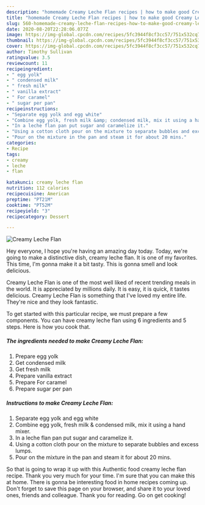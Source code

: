 ```yaml
---
description: "homemade Creamy Leche Flan recipes | how to make good Creamy Leche Flan"
title: "homemade Creamy Leche Flan recipes | how to make good Creamy Leche Flan"
slug: 560-homemade-creamy-leche-flan-recipes-how-to-make-good-creamy-leche-flan
date: 2020-08-20T22:28:06.077Z
image: https://img-global.cpcdn.com/recipes/5fc3944f8cf3cc57/751x532cq70/creamy-leche-flan-recipe-main-photo.jpg
thumbnail: https://img-global.cpcdn.com/recipes/5fc3944f8cf3cc57/751x532cq70/creamy-leche-flan-recipe-main-photo.jpg
cover: https://img-global.cpcdn.com/recipes/5fc3944f8cf3cc57/751x532cq70/creamy-leche-flan-recipe-main-photo.jpg
author: Timothy Sullivan
ratingvalue: 3.5
reviewcount: 11
recipeingredient:
- " egg yolk"
- " condensed milk"
- " fresh milk"
- " vanilla extract"
- " For caramel"
- " sugar per pan"
recipeinstructions:
- "Separate egg yolk and egg white"
- "Combine egg yolk, fresh milk &amp; condensed milk, mix it using a hand mixer."
- "In a leche flan pan put sugar and caramelize it."
- "Using a cotton cloth pour on the mixture to separate bubbles and excess lumps."
- "Pour on the mixture in the pan and steam it for about 20 mins."
categories:
- Recipe
tags:
- creamy
- leche
- flan

katakunci: creamy leche flan 
nutrition: 112 calories
recipecuisine: American
preptime: "PT21M"
cooktime: "PT52M"
recipeyield: "3"
recipecategory: Dessert

---
```



![Creamy Leche Flan](https://img-global.cpcdn.com/recipes/5fc3944f8cf3cc57/751x532cq70/creamy-leche-flan-recipe-main-photo.jpg)

Hey everyone, I hope you're having an amazing day today. Today, we're going to make a distinctive dish, creamy leche flan. It is one of my favorites. This time, I'm gonna make it a bit tasty. This is gonna smell and look delicious.



Creamy Leche Flan is one of the most well liked of recent trending meals in the world. It is appreciated by millions daily. It is easy, it is quick, it tastes delicious. Creamy Leche Flan is something that I've loved my entire life. They're nice and they look fantastic.


To get started with this particular recipe, we must prepare a few components. You can have creamy leche flan using 6 ingredients and 5 steps. Here is how you cook that.

<!--inarticleads1-->

##### The ingredients needed to make Creamy Leche Flan:

1. Prepare  egg yolk
1. Get  condensed milk
1. Get  fresh milk
1. Prepare  vanilla extract
1. Prepare  For caramel
1. Prepare  sugar per pan




<!--inarticleads2-->

##### Instructions to make Creamy Leche Flan:

1. Separate egg yolk and egg white
1. Combine egg yolk, fresh milk &amp; condensed milk, mix it using a hand mixer.
1. In a leche flan pan put sugar and caramelize it.
1. Using a cotton cloth pour on the mixture to separate bubbles and excess lumps.
1. Pour on the mixture in the pan and steam it for about 20 mins.




So that is going to wrap it up with this Authentic food creamy leche flan recipe. Thank you very much for your time. I'm sure that you can make this at home. There is gonna be interesting food in home recipes coming up. Don't forget to save this page on your browser, and share it to your loved ones, friends and colleague. Thank you for reading. Go on get cooking!
